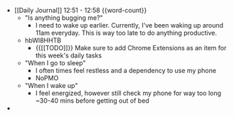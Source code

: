 - [[Daily Journal]] 12:51 - 12:58 {{word-count}}
    - "Is anything bugging me?"
        - I need to wake up earlier. Currently, I've been waking up around 11am everyday. This is way too late to do anything productive.
    - hbWl8HHTB
        - {{[[TODO]]}} Make sure to add Chrome Extensions as an item for this week's daily tasks
    - "When I go to sleep"
        - I often times feel restless and a dependency to use my phone
        - NoPMO 
    - "When I wake up"
        - I feel energized, however still check my phone for way too long ~30-40 mins before getting out of bed
- 
